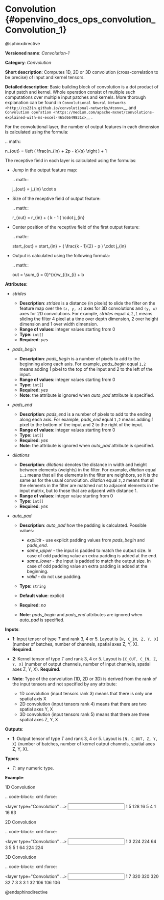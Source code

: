 # Convolution {#openvino_docs_ops_convolution_Convolution_1}

@sphinxdirective

**Versioned name**: *Convolution-1*

**Category**: *Convolution*

**Short description**: Computes 1D, 2D or 3D convolution (cross-correlation to be precise) of input and kernel tensors.

**Detailed description**: Basic building block of convolution is a dot product of input patch and kernel. Whole operation consist of multiple such computations over multiple input patches and kernels. More thorough explanation can be found in `Convolutional Neural Networks <http://cs231n.github.io/convolutional-networks/#conv>`__ and `Convolution operation <https://medium.com/apache-mxnet/convolutions-explained-with-ms-excel-465d6649831c>`__ .

For the convolutional layer, the number of output features in each dimension is calculated using the formula:

.. math::
   
   n_{out} = \left ( \frac{n_{in} + 2p - k}{s} \right ) + 1

The receptive field in each layer is calculated using the formulas:

* Jump in the output feature map:
  
  .. math::
     
     j_{out} = j_{in} \cdot s
  
* Size of the receptive field of output feature:
  
  .. math::
     
     r_{out} = r_{in} + ( k - 1 ) \cdot j_{in}
  
* Center position of the receptive field of the first output feature:
  
  .. math::
     
     start_{out} = start_{in} + ( \frac{k - 1}{2} - p ) \cdot j_{in}
  
* Output is calculated using the following formula:
  
  .. math::
     
     out = \sum_{i = 0}^{n}w_{i}x_{i} + b

**Attributes**:

* *strides*

  * **Description**: *strides* is a distance (in pixels) to slide the filter on the feature map over the ``(z, y, x)`` axes for 3D convolutions and ``(y, x)`` axes for 2D convolutions. For example, *strides* equal ``4,2,1`` means sliding the filter 4 pixel at a time over depth dimension, 2 over height dimension and 1 over width dimension.
  * **Range of values**: integer values starting from 0
  * **Type**: ``int[]``
  * **Required**: *yes*

* *pads_begin*

  * **Description**: *pads_begin* is a number of pixels to add to the beginning along each axis. For example, *pads_begin* equal ``1,2`` means adding 1 pixel to the top of the input and 2 to the left of the input.
  * **Range of values**: integer values starting from 0
  * **Type**: ``int[]``
  * **Required**: *yes*
  * **Note**: the attribute is ignored when *auto_pad* attribute is specified.

* *pads_end*

  * **Description**: *pads_end* is a number of pixels to add to the ending along each axis. For example, *pads_end* equal ``1,2`` means adding 1 pixel to the bottom of the input and 2 to the right of the input.
  * **Range of values**: integer values starting from 0
  * **Type**: ``int[]``
  * **Required**: *yes*
  * **Note**: the attribute is ignored when *auto_pad* attribute is specified.

* *dilations*

  * **Description**: *dilations* denotes the distance in width and height between elements (weights) in the filter. For example, *dilation* equal ``1,1`` means that all the elements in the filter are neighbors, so it is the same as for the usual convolution. *dilation* equal ``2,2`` means that all the elements in the filter are matched not to adjacent elements in the input matrix, but to those that are adjacent with distance 1.
  * **Range of values**: integer value starting from 0
  * **Type**: ``int[]``
  * **Required**: *yes*

* *auto_pad*

  * **Description**: *auto_pad* how the padding is calculated. Possible values:
    
    * *explicit* - use explicit padding values from *pads_begin* and *pads_end*.
    * *same_upper* - the input is padded to match the output size. In case of odd padding value an extra padding is added at the end.
    * *same_lower* - the input is padded to match the output size. In case of odd padding value an extra padding is added at the beginning.
    * *valid* - do not use padding.
  * **Type**: ``string``
  * **Default value**: explicit
  * **Required**: *no*
  * **Note**: *pads_begin* and *pads_end* attributes are ignored when *auto_pad* is specified.

**Inputs**:

* **1**: Input tensor of type *T* and rank 3, 4 or 5. Layout is ``[N, C_IN, Z, Y, X]`` (number of batches, number of channels, spatial axes Z, Y, X). **Required.**
* **2**: Kernel tensor of type *T* and rank 3, 4 or 5. Layout is ``[C_OUT, C_IN, Z, Y, X]`` (number of output channels, number of input channels, spatial axes Z, Y, X). **Required.**
* **Note**: Type of the convolution (1D, 2D or 3D) is derived from the rank of the input tensors and not specified by any attribute:
  
  * 1D convolution (input tensors rank 3) means that there is only one spatial axis X
  * 2D convolution (input tensors rank 4) means that there are two spatial axes Y, X
  * 3D convolution (input tensors rank 5) means that there are three spatial axes Z, Y, X

**Outputs**:

* **1**: Output tensor of type *T* and rank 3, 4 or 5. Layout is ``[N, C_OUT, Z, Y, X]`` (number of batches, number of kernel output channels, spatial axes Z, Y, X).

**Types**:

* *T*: any numeric type.

**Example**:

1D Convolution

.. code-block:: xml
   :force:
   
   <layer type="Convolution" ...>
       <data dilations="1" pads_begin="0" pads_end="0" strides="2" auto_pad="valid"/>
       <input>
           <port id="0">
               <dim>1</dim>
               <dim>5</dim>
               <dim>128</dim>
           </port>
           <port id="1">
               <dim>16</dim>
               <dim>5</dim>
               <dim>4</dim>
           </port>
       </input>
       <output>
           <port id="2" precision="FP32">
               <dim>1</dim>
               <dim>16</dim>
               <dim>63</dim>
           </port>
       </output>
   </layer>


2D Convolution

.. code-block:: xml
   :force:
   
   <layer type="Convolution" ...>
       <data dilations="1,1" pads_begin="2,2" pads_end="2,2" strides="1,1" auto_pad="explicit"/>
       <input>
           <port id="0">
               <dim>1</dim>
               <dim>3</dim>
               <dim>224</dim>
               <dim>224</dim>
           </port>
           <port id="1">
               <dim>64</dim>
               <dim>3</dim>
               <dim>5</dim>
               <dim>5</dim>
           </port>
       </input>
       <output>
           <port id="2" precision="FP32">
               <dim>1</dim>
               <dim>64</dim>
               <dim>224</dim>
               <dim>224</dim>
           </port>
       </output>
   </layer>

3D Convolution

.. code-block:: xml
   :force:
   
   <layer type="Convolution" ...>
       <data dilations="2,2,2" pads_begin="0,0,0" pads_end="0,0,0" strides="3,3,3" auto_pad="explicit"/>
       <input>
           <port id="0">
               <dim>1</dim>
               <dim>7</dim>
               <dim>320</dim>
               <dim>320</dim>
               <dim>320</dim>
           </port>
           <port id="1">
               <dim>32</dim>
               <dim>7</dim>
               <dim>3</dim>
               <dim>3</dim>
               <dim>3</dim>
           </port>
       </input>
       <output>
           <port id="2" precision="FP32">
               <dim>1</dim>
               <dim>32</dim>
               <dim>106</dim>
               <dim>106</dim>
               <dim>106</dim>
           </port>
       </output>
   </layer>


@endsphinxdirective

